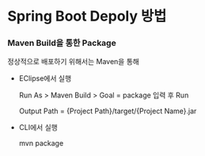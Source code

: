 # Spring Boot Depoly 방법

### Maven Build을 통한 Package

정상적으로 배포하기 위해서는 Maven을 통해 

* EClipse에서 실행

  Run As > Maven Build > Goal = package 입력 후 Run
  
  Output Path = {Project Path}/target/{Project Name}.jar


* CLI에서 실행

  mvn package
  
